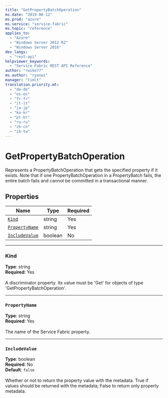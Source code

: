 ```yaml
---
title: "GetPropertyBatchOperation"
ms.date: "2019-06-12"
ms.prod: "azure"
ms.service: "service-fabric"
ms.topic: "reference"
applies_to: 
  - "Azure"
  - "Windows Server 2012 R2"
  - "Windows Server 2016"
dev_langs: 
  - "rest-api"
helpviewer_keywords: 
  - "Service Fabric REST API Reference"
author: "rwike77"
ms.author: "ryanwi"
manager: "timlt"
translation.priority.mt: 
  - "de-de"
  - "es-es"
  - "fr-fr"
  - "it-it"
  - "ja-jp"
  - "ko-kr"
  - "pt-br"
  - "ru-ru"
  - "zh-cn"
  - "zh-tw"
---
```

# GetPropertyBatchOperation

Represents a PropertyBatchOperation that gets the specified property if it exists.
Note that if one PropertyBatchOperation in a PropertyBatch fails,
the entire batch fails and cannot be committed in a transactional manner.


## Properties
| Name | Type | Required |
| --- | --- | --- |
| [`Kind`](#kind) | string | Yes |
| [`PropertyName`](#propertyname) | string | Yes |
| [`IncludeValue`](#includevalue) | boolean | No |

____
### Kind
__Type__: string <br/>
__Required__: Yes <br/>
<br/>
A discriminator property. Its value must be 'Get' for objects of type 'GetPropertyBatchOperation'.

____
### `PropertyName`
__Type__: string <br/>
__Required__: Yes<br/>
<br/>
The name of the Service Fabric property.

____
### `IncludeValue`
__Type__: boolean <br/>
__Required__: No<br/>
__Default__: `false` <br/>
<br/>
Whether or not to return the property value with the metadata.
True if values should be returned with the metadata; False to return only property metadata.

